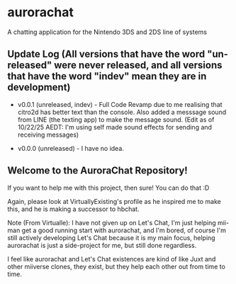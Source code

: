 <h1>aurorachat</h1>
A chatting application for the Nintendo 3DS and 2DS line of systems

<h2>Update Log (All versions that have the word "un-released" were never released, and all versions that have the word "indev" mean they are in development)</h2>

- v0.0.1 (unreleased, indev) - Full Code Revamp due to me realising that citro2d has better text than the console. Also added a messsage sound from LINE (the texting app) to make the message sound. (Edit as of 10/22/25 AEDT: I'm using self made sound effects for sending and receiving messages)


- v0.0.0 (unreleased) - I have no idea.

<h2>Welcome to the AuroraChat Repository!</h2>
<p>If you want to help me with this project, then sure! You can do that :D</p>
<p>Again, please look at VirtuallyExisting's profile as he inspired me to make this, and he is making a successor to hbchat.</p>

Note (From Virtualle): I have not given up on Let's Chat, I'm just helping mii-man get a good running start with aurorachat, and I'm bored, of course I'm still actively developing Let's Chat because it is my main focus, helping aurorachat is just a side-project for me, but still done regardless.

I feel like aurorachat and Let's Chat existences are kind of like Juxt and other miiverse clones, they exist, but they help each other out from time to time.

